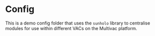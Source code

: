 # Config

This is a demo config folder that uses the `sunholo` library to centralise modules for use within different VACs on the Multivac platform.